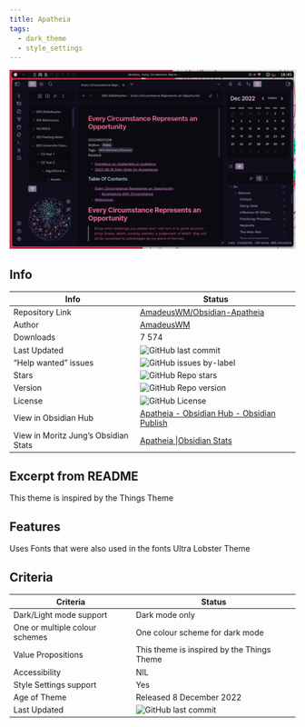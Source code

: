 ```yaml
---
title: Apatheia
tags:
  - dark_theme
  - style_settings
---
```


![Apatheia Theme Screenshot](https://raw.githubusercontent.com/AmadeusWM/Obsidian-Apatheia/refs/heads/main/assets/promo_screenshot1920x1200.png)

## Info

|Info|Status|
|---|---|
|Repository Link|[AmadeusWM/Obsidian-Apatheia](https://github.com/AmadeusWM/Obsidian-Apatheia)|
|Author|[AmadeusWM](https://github.com/AmadeusWM)|
|Downloads|7 574|
|Last Updated|![GitHub last commit](https://img.shields.io/github/last-commit/AmadeusWM/Obsidian-Apatheia?color=573E7A&amp;label=last%20update&amp;logo=github&amp;style=for-the-badge)|
|“Help wanted” issues|![GitHub issues by-label](https://img.shields.io/github/issues/AmadeusWM/Obsidian-Apatheia/help%20wanted?color=573E7A&amp;logo=github&amp;style=for-the-badge)|
|Stars|![GitHub Repo stars](https://img.shields.io/github/stars/AmadeusWM/Obsidian-Apatheia?color=573E7A&amp;logo=github&amp;style=for-the-badge)|
|Version|![GitHub Repo version](https://img.shields.io/github/v/release/AmadeusWM/Obsidian-Apatheia?color=573E7A&amp;logo=github&amp;style=for-the-badge&sort=semver)|
|License|![GitHub License](https://img.shields.io/github/license/AmadeusWM/Obsidian-Apatheia?style=for-the-badge)|
|View in Obsidian Hub|[Apatheia \- Obsidian Hub \- Obsidian Publish](https://publish.obsidian.md/hub/02+-+Community+Expansions/02.05+All+Community+Expansions/Themes/Apatheia)|
|View in Moritz Jung’s Obsidian Stats|[Apatheia \|Obsidian Stats](https://www.moritzjung.dev/obsidian-stats/themes/apatheia/)|

## Excerpt from README

This theme is inspired by the Things Theme

## Features

Uses Fonts that were also used in the fonts Ultra Lobster Theme

## Criteria

|Criteria|Status|
|---|---|
|Dark/Light mode support|Dark mode only|
|One or multiple colour schemes|One colour scheme for dark mode|
|Value Propositions|This theme is inspired by the Things Theme|
|Accessibility|NIL|
|Style Settings support|Yes|
|Age of Theme|Released 8 December 2022|
|Last Updated|![GitHub last commit](https://img.shields.io/github/last-commit/AmadeusWM/Obsidian-Apatheia?color=573E7A&amp;label=last%20update&amp;logo=github&amp;style=for-the-badge)|
